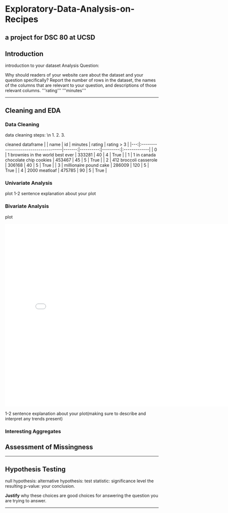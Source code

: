 # Exploratory-Data-Analysis-on-Recipes
a project for DSC 80 at UCSD
---
## Introduction
introduction to your dataset
Analysis Question: 

Why should readers of your website care about the dataset and your question specifically?
Report the number of rows in the dataset, the names of the columns that are relevant to your question, and descriptions of those relevant columns.
'''rating''' 
'''minutes'''

---
## Cleaning and EDA
### Data Cleaning
data cleaning steps: \n
1.
2.
3.

cleaned dataframe
|    | name                                 |     id |   minutes |   rating | rating > 3   |
|---:|:-------------------------------------|-------:|----------:|---------:|:-------------|
|  0 | 1 brownies in the world    best ever | 333281 |        40 |        4 | True         |
|  1 | 1 in canada chocolate chip cookies   | 453467 |        45 |        5 | True         |
|  2 | 412 broccoli casserole               | 306168 |        40 |        5 | True         |
|  3 | millionaire pound cake               | 286009 |       120 |        5 | True         |
|  4 | 2000 meatloaf                        | 475785 |        90 |        5 | True         |


### Univariate Analysis
plot
1-2 sentence explanation about your plot
### Bivariate Analysis
plot
<iframe src="assets/10-80-enrollment.html" width=800 height=600 frameBorder=0>
</iframe>

1-2 sentence explanation about your plot(making sure to describe and interpret any trends present)


### Interesting Aggregates

## Assessment of Missingness
---
## Hypothesis Testing
null hypothesis:
alternative hypothesis: 
test statistic:
significance level
the resulting p-value:
your conclusion. 

**Justify** why these choices are good choices for answering the question you are trying to answer.

---

